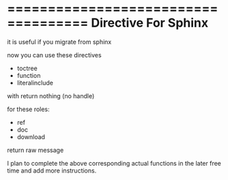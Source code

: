 ====================================
Directive For Sphinx
====================================

it is useful if you migrate from sphinx

now you can use these directives

- toctree
- function
- literalinclude

with return nothing (no handle)

for these roles:

- ref
- doc
- download

return raw message

I plan to complete the above corresponding actual functions in the later free time and add more instructions.






